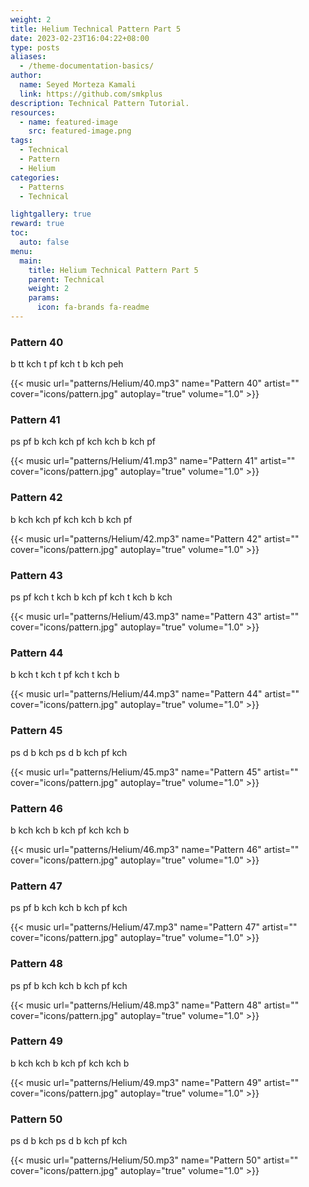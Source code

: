 ```yaml
---
weight: 2
title: Helium Technical Pattern Part 5
date: 2023-02-23T16:04:22+08:00
type: posts
aliases:
  - /theme-documentation-basics/
author:
  name: Seyed Morteza Kamali
  link: https://github.com/smkplus
description: Technical Pattern Tutorial.
resources:
  - name: featured-image
    src: featured-image.png
tags:
  - Technical
  - Pattern
  - Helium
categories:
  - Patterns
  - Technical

lightgallery: true
reward: true
toc:
  auto: false
menu:
  main:
    title: Helium Technical Pattern Part 5
    parent: Technical
    weight: 2
    params:
      icon: fa-brands fa-readme
---
```


### Pattern 40
b tt kch t pf kch t b kch peh

{{< music url="patterns/Helium/40.mp3" name="Pattern 40" artist="" cover="icons/pattern.jpg" autoplay="true" volume="1.0" >}}

### Pattern 41
ps pf b kch kch pf kch kch b kch pf

{{< music url="patterns/Helium/41.mp3" name="Pattern 41" artist="" cover="icons/pattern.jpg" autoplay="true" volume="1.0" >}}

### Pattern 42
b kch kch pf kch kch b kch pf

{{< music url="patterns/Helium/42.mp3" name="Pattern 42" artist="" cover="icons/pattern.jpg" autoplay="true" volume="1.0" >}}

### Pattern 43
ps pf kch t kch b kch pf kch t kch b kch

{{< music url="patterns/Helium/43.mp3" name="Pattern 43" artist="" cover="icons/pattern.jpg" autoplay="true" volume="1.0" >}}

### Pattern 44
b kch t kch t pf kch t kch b

{{< music url="patterns/Helium/44.mp3" name="Pattern 44" artist="" cover="icons/pattern.jpg" autoplay="true" volume="1.0" >}}

### Pattern 45
ps d b kch ps d b kch pf kch

{{< music url="patterns/Helium/45.mp3" name="Pattern 45" artist="" cover="icons/pattern.jpg" autoplay="true" volume="1.0" >}}

### Pattern 46
b kch kch b kch pf kch kch b

{{< music url="patterns/Helium/46.mp3" name="Pattern 46" artist="" cover="icons/pattern.jpg" autoplay="true" volume="1.0" >}}

### Pattern 47
ps pf b kch kch b kch pf kch

{{< music url="patterns/Helium/47.mp3" name="Pattern 47" artist="" cover="icons/pattern.jpg" autoplay="true" volume="1.0" >}}

### Pattern 48
ps pf b kch kch b kch pf kch

{{< music url="patterns/Helium/48.mp3" name="Pattern 48" artist="" cover="icons/pattern.jpg" autoplay="true" volume="1.0" >}}

### Pattern 49
b kch kch b kch pf kch kch b

{{< music url="patterns/Helium/49.mp3" name="Pattern 49" artist="" cover="icons/pattern.jpg" autoplay="true" volume="1.0" >}}

### Pattern 50
ps d b kch ps d b kch pf kch

{{< music url="patterns/Helium/50.mp3" name="Pattern 50" artist="" cover="icons/pattern.jpg" autoplay="true" volume="1.0" >}}

